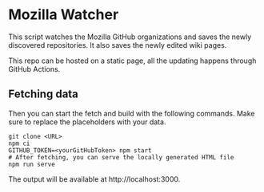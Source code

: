 # Mozilla Watcher

This script watches the Mozilla GitHub organizations and saves the newly discovered repositories. It
also saves the newly edited wiki pages.

This repo can be hosted on a static page, all the updating happens through GitHub Actions.

## Fetching data

Then you can start the fetch and build with the following commands. Make sure to replace the placeholders with your data.

```
git clone <URL>
npm ci
GITHUB_TOKEN=<yourGitHubToken> npm start
# After fetching, you can serve the locally generated HTML file
npm run serve
```

The output will be available at http://localhost:3000.
